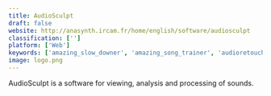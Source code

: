 ```yaml
---
title: AudioSculpt
draft: false 
website: http://anasynth.ircam.fr/home/english/software/audiosculpt
classification: ['']
platform: ['Web']
keywords: ['amazing_slow_downer', 'amazing_song_trainer', 'audioretoucher', 'mudic', 'musictrans', 'phrase_trainer', 'sonic_visualiser', 'transcribe']
image: logo.png
---
```

AudioSculpt is a software for viewing, analysis and processing of sounds.